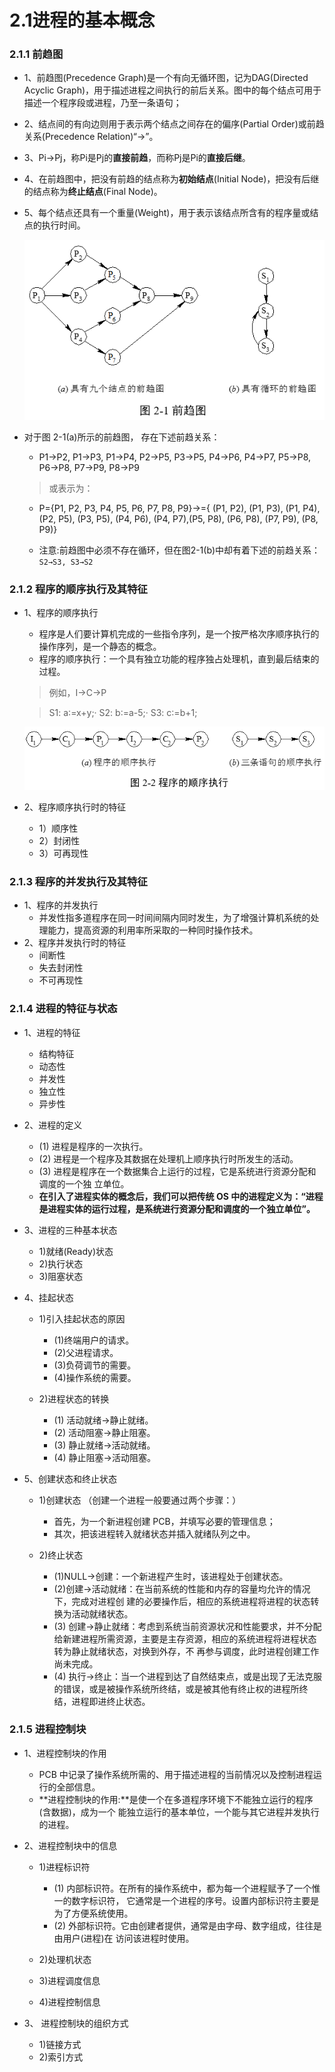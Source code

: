 # 2.1进程的基本概念

### 2.1.1 前趋图 

* 1、前趋图(Precedence Graph)是一个有向无循环图，记为DAG(Directed Acyclic Graph)，用于描述进程之间执行的前后关系。图中的每个结点可用于描述一个程序段或进程，乃至一条语句；
* 2、结点间的有向边则用于表示两个结点之间存在的偏序(Partial Order)或前趋关系(Precedence Relation)“→”。
* 3、Pi→Pj，称Pi是Pj的**直接前趋**，而称Pj是Pi的**直接后继**。
* 4、在前趋图中，把没有前趋的结点称为**初始结点**(Initial Node)，把没有后继的结点称为**终止结点**(Final Node)。
* 5、每个结点还具有一个重量(Weight)，用于表示该结点所含有的程序量或结点的执行时间。 

  <div align="center"><img src="./img/前趋图.png"/></div>

* 对于图 2-1(a)所示的前趋图， 存在下述前趋关系： 
   * P1→P2, P1→P3, P1→P4, P2→P5, P3→P5, P4→P6, P4→P7, P5→P8, P6→P8, P7→P9, P8→P9

   >或表示为：
   
   * P={P1, P2, P3, P4, P5, P6, P7, P8, P9}→={ (P1, P2), (P1, P3), (P1, P4), (P2, P5), (P3, P5), (P4, P6), (P4, P7),(P5, P8), (P6, P8), (P7, P9), (P8, P9)} 

   * 注意:前趋图中必须不存在循环，但在图2-1(b)中却有着下述的前趋关系：`S2→S3, S3→S2`

### 2.1.2 程序的顺序执行及其特征 

* 1、程序的顺序执行
   * 程序是人们要计算机完成的一些指令序列，是一个按严格次序顺序执行的操作序列，是一个静态的概念。
   * 程序的顺序执行：一个具有独立功能的程序独占处理机，直到最后结束的过程。

    >例如，I->C->P
    
    >S1: a∶=x+y;· S2: b∶=a-5;· S3: c∶=b+1;

  <div align="center"><img src="./img/程序的顺序执行.png"/></div>

* 2、程序顺序执行时的特征 

   * 1）顺序性
   * 2）封闭性
   * 3）可再现性

### 2.1.3 程序的并发执行及其特征 

* 1、程序的并发执行 
  * 并发性指多道程序在同一时间间隔内同时发生，为了增强计算机系统的处理能力，提高资源的利用率所采取的一种同时操作技术。
* 2、程序并发执行时的特征 
  * 间断性 
  * 失去封闭性 
  * 不可再现性 

### 2.1.4 进程的特征与状态 

* 1、进程的特征
  * 结构特征
  * 动态性 
  * 并发性 
  * 独立性 
  * 异步性 
 
* 2、进程的定义

  * (1) 进程是程序的一次执行。 
  * (2) 进程是一个程序及其数据在处理机上顺序执行时所发生的活动。 
  * (3) 进程是程序在一个数据集合上运行的过程，它是系统进行资源分配和调度的一个独 立单位。 
  * **在引入了进程实体的概念后，我们可以把传统 OS 中的进程定义为：“进程是进程实体的运行过程，是系统进行资源分配和调度的一个独立单位”。**

* 3、进程的三种基本状态 
 
  * 1)就绪(Ready)状态 
  * 2)执行状态 
  * 3)阻塞状态 

* 4、挂起状态 

  * 1)引入挂起状态的原因 

    * (1)终端用户的请求。
    * (2)父进程请求。
    * (3)负荷调节的需要。
    * (4)操作系统的需要。

  * 2)进程状态的转换 
    * (1) 活动就绪→静止就绪。
    * (2) 活动阻塞→静止阻塞。
    * (3) 静止就绪→活动就绪。
    * (4) 静止阻塞→活动阻塞。

* 5、创建状态和终止状态 

  * 1)创建状态 （创建一个进程一般要通过两个步骤：）
    * 首先，为一个新进程创建 PCB，并填写必要的管理信息；
    * 其次，把该进程转入就绪状态并插入就绪队列之中。

  * 2)终止状态
    * (1)NULL→创建：一个新进程产生时，该进程处于创建状态。 
    * (2)创建→活动就绪：在当前系统的性能和内存的容量均允许的情况下，完成对进程创 建的必要操作后，相应的系统进程将进程的状态转换为活动就绪状态。 
    * (3) 创建→静止就绪：考虑到系统当前资源状况和性能要求，并不分配给新建进程所需资源，主要是主存资源，相应的系统进程将进程状态转为静止就绪状态，对换到外存，不 再参与调度，此时进程创建工作尚未完成。 
    * (4) 执行→终止：当一个进程到达了自然结束点，或是出现了无法克服的错误，或是被操作系统所终结，或是被其他有终止权的进程所终结，进程即进终止状态。 
  
### 2.1.5 进程控制块 

* 1、进程控制块的作用 

  * PCB 中记录了操作系统所需的、用于描述进程的当前情况以及控制进程运行的全部信息。
  * **进程控制块的作用:**是使一个在多道程序环境下不能独立运行的程序(含数据)，成为一个 能独立运行的基本单位，一个能与其它进程并发执行的进程。

* 2、进程控制块中的信息 

  * 1)进程标识符
    * (1) 内部标识符。在所有的操作系统中，都为每一个进程赋予了一个惟一的数字标识符， 它通常是一个进程的序号。设置内部标识符主要是为了方便系统使用。 
    * (2) 外部标识符。它由创建者提供，通常是由字母、数字组成，往往是由用户(进程)在 访问该进程时使用。
  
  * 2)处理机状态
  * 3)进程调度信息 
  * 4)进程控制信息 

* 3、 进程控制块的组织方式

  * 1)链接方式 
  * 2)索引方式



















